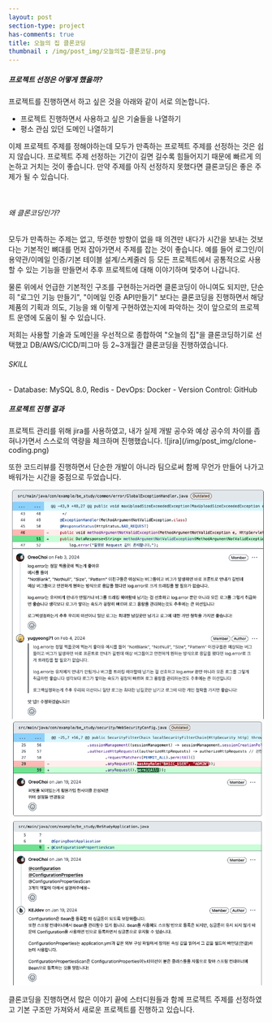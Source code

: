 ```yaml
---
layout: post
section-type: project
has-comments: true
title: 오늘의 집 클론코딩
thumbnail : /img/post_img/오늘의집-클론코딩.png
---
```


<h5>프로젝트 선정은 어떻게 했을까?</h5>
프로젝트를 진행하면서 하고 싶은 것을 아래와 같이 서로 의논합니다.    

* 프로젝트 진행하면서 사용하고 싶은 기술들을 나열하기  
* 평소 관심 있던 도메인 나열하기  

이제 프로젝트 주제를 정해야하는데 모두가 만족하는 프로젝트 주제를 선정하는 것은 쉽지 않습니다. 프로젝트 주제 선정하는 기간이 길면 길수록 힘들어지기 때문에 빠르게 의논하고 거치는 것이 좋습니다. 만약 주제를 아직 선정하지 못했다면 클론코딩은 좋은 주제가 될 수 있습니다. 

<br>  
<h6>왜 클론코딩인가?</h6>
모두가 만족하는 주제는 없고, 뚜렷한 방향이 없을 때 의견만 내다가 시간을 보내는 것보다는 기본적인 뼈대를 먼저 잡아가면서 주제를 잡는 것이 좋습니다. 예를 들어 로그인/이용약관/이메일 인증/기본 테이블 설계/스케줄러 등 모든 프로젝트에서 공통적으로 사용할 수 있는 기능을 만들면서 추후 프로젝트에 대해 이야기하며 맞추어 나갑니다.

물론 위에서 언급한 기본적인 구조를 구현하는거라면 클론코딩이 아니여도 되지만, 단순히 "로그인 기능 만들기", "이메일 인증 API만들기" 보다는 클론코딩을 진행하면서 해당 제품의 기획과 의도, 기능을 왜 이렇게 구현하였는지에 파악하는 것이 앞으로의 프로젝트 운영에 도움이 될 수 있습니다. 


저희는 사용할 기술과 도메인을 우선적으로 종합하여 "오늘의 집"을 클론코딩하기로 선택했고 DB/AWS/CICD/피그마 등 2~3개월간 클론코딩을 진행하였습니다. 
  
<h6>SKILL</h6>
- Database: MySQL 8.0, Redis  
- DevOps: Docker  
- Version Control: GitHub  

<br>

<h5>프로젝트 진행 결과</h5>
프로젝트 관리를 위해 jira를 사용하였고, 내가 실제 개발 공수와 예상 공수의 차이를 좁혀나가면서 스스로의 역량을 체크하며 진행했습니다.  
![jira](/img/post_img/clone-coding.png)

또한 코드리뷰를 진행하면서 단순한 개발이 아니라 팀으로써 함께 무언가 만들어 나가고 배워가는 시간을 중점으로 두었습니다. 

![jira](/img/post_img/clone-coding-review.png)
![jira](/img/post_img/clone-coding-review2.png)

클론코딩을 진행하면서 많은 이야기 끝에 스터디원들과 함께 프로젝트 주제를 선정하였고 기본 구조만 가져와서 새로운 프로젝트를 진행하고 있습니다.  
